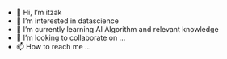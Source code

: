 - 👋 Hi, I’m itzak
- 👀 I’m interested in datascience
- 🌱 I’m currently learning AI Algorithm and relevant knowledge
- 💞️ I’m looking to collaborate on ...
- 📫 How to reach me ...

<!---
iamcooi/iamcooi is a ✨ special ✨ repository because its `README.md` (this file) appears on your GitHub profile.
You can click the Preview link to take a look at your changes.
--->
